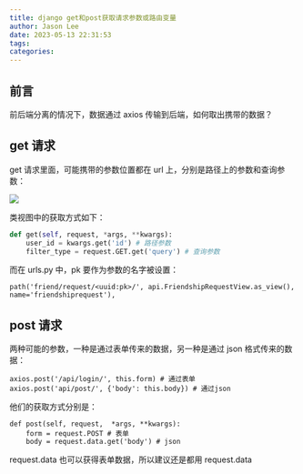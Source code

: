 ```yaml
---
title: django get和post获取请求参数或路由变量
author: Jason Lee
date: 2023-05-13 22:31:53
tags:
categories:
---
```


## 前言

前后端分离的情况下，数据通过 axios 传输到后端，如何取出携带的数据？

## get 请求

get 请求里面，可能携带的参数位置都在 url 上，分别是路径上的参数和查询参数：

![](https://cdn.jsdelivr.net/gh/li199-code/blog-imgs@main/16839892604181683989259695.png)

类视图中的获取方式如下：

```python
def get(self, request, *args, **kwargs):
    user_id = kwargs.get('id') # 路径参数
    filter_type = request.GET.get('query') # 查询参数
```

而在 urls.py 中，pk 要作为参数的名字被设置：

```
path('friend/request/<uuid:pk>/', api.FriendshipRequestView.as_view(), name='friendshiprequest'),
```

## post 请求

两种可能的参数，一种是通过表单传来的数据，另一种是通过 json 格式传来的数据：

```
axios.post('/api/login/', this.form) # 通过表单
axios.post('api/post/', {'body': this.body}) # 通过json
```

他们的获取方式分别是：

```
def post(self, request,  *args, **kwargs):
    form = request.POST # 表单
    body = request.data.get('body') # json

```

request.data 也可以获得表单数据，所以建议还是都用 request.data
